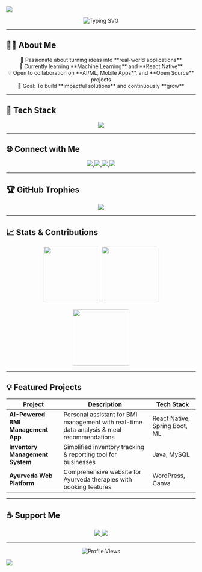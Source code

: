 <!-- Profile Header -->
<img src="https://capsule-render.vercel.app/api?type=waving&color=58A6FF&height=200&section=header&text=Hi,%20I'm%20Harsha%20%20Bandara!&fontSize=40&fontColor=ffffff&animation=fadeIn" />

<!-- Typing SVG -->
<p align="center">
  <img src="https://readme-typing-svg.demolab.com?font=Fira+Code&weight=600&size=24&duration=3000&pause=500&color=58A6FF&center=true&vCenter=true&width=600&lines=Software+Engineer;React+Native+Developer;Machine+Learning+Explorer;Passionate+Problem+Solver" alt="Typing SVG" />
</p>

---

## 👨‍💻 About Me  
<p align="center">
  🚀 Passionate about turning ideas into **real-world applications** <br>
  🌱 Currently learning **Machine Learning** and **React Native** <br>
  💡 Open to collaboration on **AI/ML, Mobile Apps**, and **Open Source** projects <br>
  🎯 Goal: To build **impactful solutions** and continuously **grow** <br>
</p>

---

## 🚀 Tech Stack  
<p align="center">
  <img src="https://skillicons.dev/icons?i=java,react,kotlin,js,bootstrap,spring,mysql,mongodb,git,github,figma,wordpress&theme=dark" />
</p>

---

## 🌐 Connect with Me  
<p align="center">
  <a href="mailto:harshakavindu1999nb@gmail.com" target="_blank">
    <img src="https://img.shields.io/badge/Gmail-D14836?style=for-the-badge&logo=gmail&logoColor=white" />
  </a>
  <a href="https://www.linkedin.com/in/harsha-bandara-69668121b/" target="_blank">
    <img src="https://img.shields.io/badge/LinkedIn-0A66C2?style=for-the-badge&logo=linkedin&logoColor=white" />
  </a>
  <a href="https://www.instagram.com/yourprofile/" target="_blank">
    <img src="https://img.shields.io/badge/Instagram-E4405F?style=for-the-badge&logo=instagram&logoColor=white" />
  </a>
  <a href="https://twitter.com/yourprofile" target="_blank">
    <img src="https://img.shields.io/badge/X-000000?style=for-the-badge&logo=twitter&logoColor=white" />
  </a>
</p>

---

## 🏆 GitHub Trophies  
<p align="center">
  <img src="https://github-profile-trophy.vercel.app/?username=harsha-kn-bandara&theme=tokyonight&row=1&column=6" />
</p>

---

## 📈 Stats & Contributions  
<p align="center">
  <img src="https://github-readme-stats.vercel.app/api?username=harsha-kn-bandara&show_icons=true&theme=tokyonight&hide_border=true&count_private=true" height="150px"/>
  <img src="https://github-readme-streak-stats.herokuapp.com/?user=harsha-kn-bandara&theme=tokyonight&hide_border=true" height="150px"/>
</p>
<p align="center">
  <img src="https://github-readme-stats.vercel.app/api/top-langs/?username=harsha-kn-bandara&layout=compact&theme=tokyonight&hide_border=true" height="150px"/>
</p>

---

## 💡 Featured Projects  
| Project | Description | Tech Stack |
| ------- | ----------- | ---------- |
| **AI-Powered BMI Management App** | Personal assistant for BMI management with real-time data analysis & meal recommendations | React Native, Spring Boot, ML |
| **Inventory Management System** | Simplified inventory tracking & reporting tool for businesses | Java, MySQL |
| **Ayurveda Web Platform** | Comprehensive website for Ayurveda therapies with booking features | WordPress, Canva |

---

## ☕ Support Me  
<p align="center">
  <a href="https://www.buymeacoffee.com/yourprofile" target="_blank">
    <img src="https://img.shields.io/badge/Buy%20Me%20a%20Coffee-FFDD00?style=for-the-badge&logo=buy-me-a-coffee&logoColor=black" />
  </a>
  <a href="https://ko-fi.com/yourprofile" target="_blank">
    <img src="https://img.shields.io/badge/Ko--fi-F16061?style=for-the-badge&logo=ko-fi&logoColor=white" />
  </a>
</p>

---

<!-- Footer Views -->
<p align="center">
  <img src="https://komarev.com/ghpvc/?username=harsha-kn-bandara&style=for-the-badge&color=58A6FF" alt="Profile Views" />
</p>

<img src="https://capsule-render.vercel.app/api?type=waving&color=58A6FF&height=150&section=footer" />
